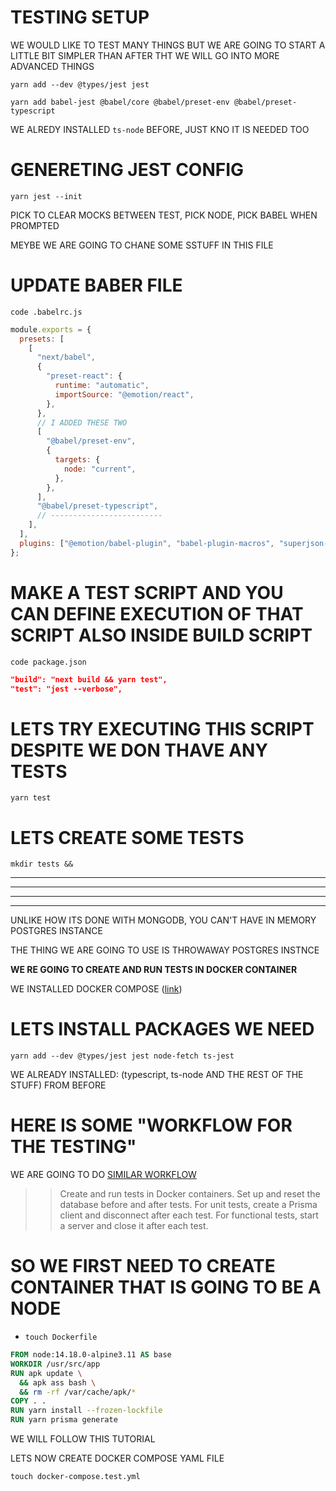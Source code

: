 # TESTING SETUP

WE WOULD LIKE TO TEST MANY THINGS BUT WE ARE GOING TO START A LITTLE BIT SIMPLER THAN AFTER THT WE WILL GO INTO MORE ADVANCED THINGS

```
yarn add --dev @types/jest jest
```

```
yarn add babel-jest @babel/core @babel/preset-env @babel/preset-typescript
```

WE ALREDY INSTALLED `ts-node` BEFORE, JUST KNO IT IS NEEDED TOO

# GENERETING JEST CONFIG

```
yarn jest --init
```

PICK TO CLEAR MOCKS BETWEEN TEST, PICK NODE, PICK BABEL WHEN PROMPTED

MEYBE WE ARE GOING TO CHANE SOME SSTUFF IN THIS FILE

# UPDATE BABER FILE

```
code .babelrc.js
```

```js
module.exports = {
  presets: [
    [
      "next/babel",
      {
        "preset-react": {
          runtime: "automatic",
          importSource: "@emotion/react",
        },
      },
      // I ADDED THESE TWO
      [
        "@babel/preset-env",
        {
          targets: {
            node: "current",
          },
        },
      ],
      "@babel/preset-typescript",
      // -------------------------
    ],
  ],
  plugins: ["@emotion/babel-plugin", "babel-plugin-macros", "superjson-next"],
};
```

# MAKE A TEST SCRIPT AND YOU CAN DEFINE EXECUTION OF THAT SCRIPT ALSO INSIDE BUILD SCRIPT

```
code package.json
```

```json
"build": "next build && yarn test",
"test": "jest --verbose",
```

# LETS TRY EXECUTING THIS SCRIPT DESPITE WE DON THAVE ANY TESTS

```
yarn test
```

# LETS CREATE SOME TESTS

```
mkdir tests && 
```









***
***
***
***






UNLIKE HOW ITS DONE WITH MONGODB, YOU CAN'T HAVE IN MEMORY POSTGRES INSTANCE

THE THING WE ARE GOING TO USE IS THROWAWAY POSTGRES INSTNCE

**WE RE GOING TO CREATE AND RUN TESTS IN DOCKER CONTAINER**

WE INSTALLED DOCKER COMPOSE ([link](https://docs.docker.com/compose/install/))

# LETS INSTALL PACKAGES WE NEED

```
yarn add --dev @types/jest jest node-fetch ts-jest
```

WE ALREADY INSTALLED: (typescript, ts-node AND THE REST OF THE STUFF) FROM BEFORE

# HERE IS SOME "WORKFLOW FOR THE TESTING"

WE ARE GOING TO DO [SIMILAR WORKFLOW](https://dev.to/eddeee888/how-to-write-tests-for-prisma-with-docker-and-jest-593i)

>> Create and run tests in Docker containers.
>> Set up and reset the database before and after tests.
>> For unit tests, create a Prisma client and disconnect after each test.
>> For functional tests, start a server and close it after each test.

# SO WE FIRST NEED TO CREATE CONTAINER THAT IS GOING TO BE A NODE 

- `touch Dockerfile`

```dockerfile
FROM node:14.18.0-alpine3.11 AS base
WORKDIR /usr/src/app
RUN apk update \
  && apk ass bash \
  && rm -rf /var/cache/apk/*
COPY . .
RUN yarn install --frozen-lockfile
RUN yarn prisma generate
```





WE WILL FOLLOW THIS TUTORIAL 

LETS NOW CREATE DOCKER COMPOSE YAML FILE

```
touch docker-compose.test.yml
```

```yml

```




<!-- ## STYLING

USING TAILWIND TOGETHER WITH EMOTION (**TWIN MACRO BY ben-rogerson**)

twin.macro with emotion (explained)

<https://github.com/ben-rogerson/twin.examples/tree/master/next-emotion>


typescript emotion example (very nice, has more stuff) (maybe is missing something but it is a good starter to build upon):

<https://github.com/ben-rogerson/twin.examples/tree/master/next-emotion-typescript>

**THESE ARE THE DOCS FOR TWIN MACRO**

<https://github.com/ben-rogerson/twin.macro/tree/master/docs>

**MUST READ**: (UNDER RESOURCS)

<https://github.com/ben-rogerson/twin.macro#resources>

MOST IMPORTAT THING (AT LEAST FOR ME): USE `css={[tw``]}` FOR DYNAMIC STYLES, AND USE `tw=""` OTHERVISE

## ANIMATIONS AND TRANSITIONS

FRAMER MOTION (SOMETIMES I DON'T LIKE HOW IT WORKS BECAUSE IT TENDS TO RANDOMLY SETS display PROPERTY) (IF YOU ARE ANIMATING SIZES)

## COLOR MODE

next-themes

# STATE MANGEMENT

xstate @xstate/react

# AUTHENTICATION

next-auth

# DATABASES

PRODUCTION: `PostgreSQL 13.3` ON `Supabase`

DEVELOPMENT: `PostgreSQL 13.3` SPINNED UP WITH DOCKER

ORM: Prisma

Redis 5.0.8:

PRODUCTION: `Upstash`

DEVELOPMENT: `Another Docker Container`

# EXPIRATION SERVICE, MAYBE ALSO, "SPECIAL CART SERVICE"

USING `BullMQ`


 -->

 <!-- 

## IDEAS

`WE SHOULD BUILD ECHO API (LIKE A STREAMING SERVER BUT MANUAL)`

WE SHOULD PUT CART IN A DETABSE, INSTEAD OF LOCAL STORAGE (BECAUSE IF WE USE THIS SERVER SIDE WE CAN EXPIRE CART, WE CAN DESTROY CART OBJECT)

MAYBE CART SHOULD BE KEPT IN REDIS, AND EXPIRE AFTER 3 HOURS IF LEFT TO BE STALE

WE NEED A STEP TO CHECK IF MAYBE SOMEONE BOUGHT SOMETHING AND STUFF IN CART IS MISSING (WHEN THAT HAPPENS USER SHOULD BE GIVEN THE INFO THAT "SOMEONE BOUGHT PRODUCT AS HE WAS FILLING CART", HE SHOULDN'T HAV ANY OPTIONS TO DO, JUST INFO AND WE LOWER HIS PRODUCT COUNT, OR IF THERE IS NONE WE REMOVE THE PRODUCT)
(LOW COUNT PRODUCTS SHOULD BE MARKED AS `HOT` OR WE SHOULD HAVE INFO: "HURRY UP, ONLY 10 LEFT IN STOCK") 

ORDER MARKED AS EXPIRED

CHECKING STOCK

CHECKING STOCK EVERY TIME USERS ADD TO CART

WHEN SEEDING YOU SHOULD SHOW ONE PRODUCT NOT IN STOCK AND THEN ONE PRODUCT IN STOCK AND SO ON AND SO ON (FOR EASIER DEVELOPMENT)


ADD TWO SCRIPTS FOR STARTING DEV DATBASES

AND OTHER FOR KILLING DATBASES, BECAUSE WE CAN KILL CONTAINER BY NAME, NOT JUST BY HIS ID 

FOR IMAGE UPLOAD USE CLOUDINARY


IMPLEMENT FAVORITE PRODUCTS OR WISHLIST 


 -->
